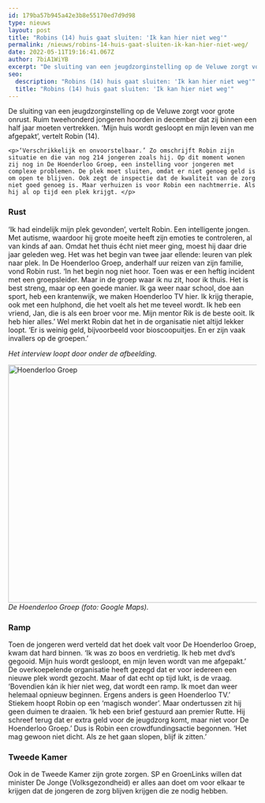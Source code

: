 ```yaml
---
id: 179ba57b945a42e3b8e55170ed7d9d98
type: nieuws
layout: post
title: "Robins (14) huis gaat sluiten: 'Ik kan hier niet weg'"
permalink: /nieuws/robins-14-huis-gaat-sluiten-ik-kan-hier-niet-weg/
date: 2022-05-11T19:16:41.067Z
author: 7biA1WiYB
excerpt: "De sluiting van een jeugdzorginstelling op de Veluwe zorgt voor grote onrust. Ruim tweehonderd jongeren hoorden in december dat zij binnen een half jaar moeten vertrekken. ‘Mijn huis wordt gesloopt en mijn leven van me afgepakt’, vertelt Robin (14).   "
seo:
  description: "Robins (14) huis gaat sluiten: 'Ik kan hier niet weg'"
  title: "Robins (14) huis gaat sluiten: 'Ik kan hier niet weg'"
---
```

De sluiting van een jeugdzorginstelling op de Veluwe zorgt voor grote onrust. Ruim tweehonderd jongeren hoorden in december dat zij binnen een half jaar moeten vertrekken. ‘Mijn huis wordt gesloopt en mijn leven van me afgepakt’, vertelt Robin (14).   

    <p>‘Verschrikkelijk en onvoorstelbaar.’ Zo omschrijft Robin zijn situatie en die van nog 214 jongeren zoals hij. Op dit moment wonen zij nog in De Hoenderloo Groep, een instelling voor jongeren met complexe problemen. De plek moet sluiten, omdat er niet genoeg geld is om open te blijven. Ook zegt de inspectie dat de kwaliteit van de zorg niet goed genoeg is. Maar verhuizen is voor Robin een nachtmerrie. Áls hij al op tijd een plek krijgt. </p>
<h3>Rust  </h3>
<p>‘Ik had eindelijk mijn plek gevonden’, vertelt Robin. Een intelligente jongen. Met autisme, waardoor hij grote moeite heeft zijn emoties te controleren, al van kinds af aan. Omdat het thuis écht niet meer ging, moest hij daar drie jaar geleden weg. Het was het begin van twee jaar ellende: leuren van plek naar plek. In De Hoenderloo Groep, anderhalf uur reizen van zijn familie, vond Robin rust. ‘In het begin nog niet hoor. Toen was er een heftig incident met een groepsleider. Maar in de groep waar ik nu zit, hoor ik thuis. Het is best streng, maar op een goede manier. Ik ga weer naar school, doe aan sport, heb een krantenwijk, we maken Hoenderloo TV hier. Ik krijg therapie, ook met een hulphond, die het voelt als het me teveel wordt. Ik heb een vriend, Jan, die is als een broer voor me. Mijn mentor Rik is de beste ooit. Ik heb hier alles.’ Wel merkt Robin dat het in de organisatie niet altijd lekker loopt. ‘Er is weinig geld, bijvoorbeeld voor bioscoopuitjes. En er zijn vaak invallers op de groepen.’ </p>
<p><em>Het interview loopt door onder de afbeelding.</em></p>
<p><div class="media media-element-container media-default"><div id="file-539179" class="file file-image file-image-png">

        
  
  <div class="content">
    <img alt="Hoenderloo Groep" title="Hoenderloo Groep, beeld Google Maps" height="483" width="882" class="media-element file-default" data-delta="1" src="https://7dagen.netlify.app/sites/default/files/Hoenderloo%20Groep.PNG">  </div>

  
</div>
</div><em>De Hoenderloo Groep (foto: Google Maps).</em>
<h3>Ramp </h3>
<p>Toen de jongeren werd verteld dat het doek valt voor De Hoenderloo Groep, kwam dat hard binnen. ‘Ik was zo boos en verdrietig. Ik heb met dvd’s gegooid. Mijn huis wordt gesloopt, en mijn leven wordt van me afgepakt.’ De overkoepelende organisatie heeft gezegd dat er voor iedereen een nieuwe plek wordt gezocht. Maar of dat echt op tijd lukt, is de vraag. ‘Bovendien kán ik hier niet weg, dat wordt een ramp. Ik moet dan weer helemaal opnieuw beginnen. Ergens anders is geen Hoenderloo TV.’ Stiekem hoopt Robin op een ‘magisch wonder’. Maar ondertussen zit hij geen duimen te draaien. ‘Ik heb een brief gestuurd aan premier Rutte. Hij schreef terug dat er extra geld voor de jeugdzorg komt, maar niet voor De Hoenderloo Groep.’ Dus is Robin een crowdfundingsactie begonnen. ‘Het mag gewoon niet dicht. Als ze het gaan slopen, blijf ik zitten.’  </p>
<h3>Tweede Kamer</h3>
<p>Ook in de Tweede Kamer zijn grote zorgen. SP en GroenLinks willen dat minister De Jonge (Volksgezondheid) er alles aan doet om voor elkaar te krijgen dat de jongeren de zorg blijven krijgen die ze nodig hebben. </p>  
